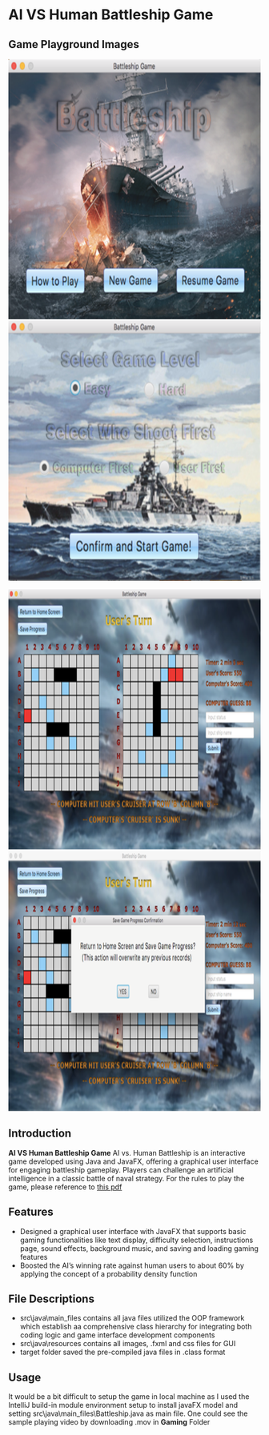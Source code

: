 # AI VS Human Battleship Game

## Game Playground Images
<p align="center">
  <img src="https://github.com/angel-gao/AI-VS-Human-Battleship/blob/main/readme_images/Picture1.png" alt="Image 1" width="800" height="520"/>
  <img src="https://github.com/angel-gao/AI-VS-Human-Battleship/blob/main/readme_images/Picture2.png" alt="Image 2" width="800" height="520"/>
</p>
<p align="center">
  <img src="https://github.com/angel-gao/AI-VS-Human-Battleship/blob/main/readme_images/Picture3.png" alt="Image 3" width="800" height="520"/>
  <img src="https://github.com/angel-gao/AI-VS-Human-Battleship/blob/main/readme_images/Picture4.png" alt="Image 4" width="800" height="520"/>
</p>


## Introduction

**AI VS Human Battleship Game** AI vs. Human Battleship is an interactive game developed using Java and JavaFX, offering a graphical user interface for engaging battleship gameplay. Players can challenge an artificial intelligence in a classic battle of naval strategy. For the rules to play the game, please reference to [this pdf](https://www.hasbro.com/common/instruct/battleship.pdf)

## Features

- Designed a graphical user interface with JavaFX that supports basic gaming functionalities like text display, difficulty selection, instructions page, sound effects, background music, and saving and loading gaming features
- Boosted the AI’s winning rate against human users to about 60% by applying the concept of a probability density function


## File Descriptions
- src\java\main_files contains all java files utilized the OOP framework which establish aa comprehensive class hierarchy for integrating both coding logic and game interface development components
- src\java\resources contains all images, .fxml and css files for GUI
- target folder saved the pre-compiled java files in .class format


## Usage
It would be a bit difficult to setup the game in local machine as I used the IntelliJ build-in module environment setup to install javaFX model and setting src\java\main_files\Battleship.java as main file. One could see the sample playing video by downloading .mov in **Gaming** Folder


